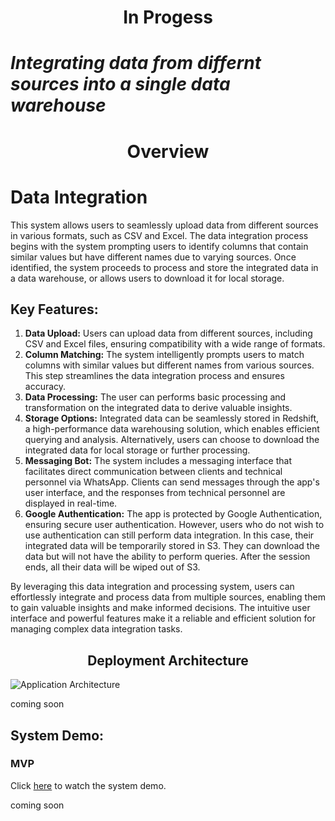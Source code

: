 <h1 align="center">In Progess</h1>
<h1><i>Integrating data from differnt sources into a single data warehouse</i></h1>

<h1 align="center">Overview</h1>
<h1>Data Integration</h1>

<p>This system allows users to seamlessly upload data from different sources in various formats, such as CSV and Excel. The data integration process begins with the system prompting users to identify columns that contain similar values but have different names due to varying sources. Once identified, the system proceeds to process and store the integrated data in a data warehouse, or allows users to download it for local storage.</p>

<h2>Key Features:</h2>

<ol>
  <li><strong>Data Upload:</strong> Users can upload data from different sources, including CSV and Excel files, ensuring compatibility with a wide range of formats.</li>
  
  <li><strong>Column Matching:</strong> The system intelligently prompts users to match columns with similar values but different names from various sources. This step streamlines the data integration process and ensures accuracy.</li>
  
  <li><strong>Data Processing:</strong> The user can performs basic processing and transformation on the integrated data to derive valuable insights.</li>
  
  <li><strong>Storage Options:</strong> Integrated data can be seamlessly stored in Redshift, a high-performance data warehousing solution, which enables efficient querying and analysis. Alternatively, users can choose to download the integrated data for local storage or further processing.</li>
  
  <li><strong>Messaging Bot:</strong> The system includes a messaging interface that facilitates direct communication between clients and technical personnel via WhatsApp. Clients can send messages through the app's user interface, and the responses from technical personnel are displayed in real-time.</li>
  
  <li><strong>Google Authentication:</strong> The app is protected by Google Authentication, ensuring secure user authentication. However, users who do not wish to use authentication can still perform data integration. In this case, their integrated data will be temporarily stored in S3. They can download the data but will not have the ability to perform queries. After the session ends, all their data will be wiped out of S3.</li>
</ol>

<p>By leveraging this data integration and processing system, users can effortlessly integrate and process data from multiple sources, enabling them to gain valuable insights and make informed decisions. The intuitive user interface and powerful features make it a reliable and efficient solution for managing complex data integration tasks.</p>

<h2 align="center">Deployment Architecture</h2>
<img src="path/to/your/app-architecture-image.png" alt="Application Architecture">
<p>coming soon</p>

<h2 aligh="center">System Demo:</h2>
<h3><b>MVP</b></h3>
<p>Click <a href="https://www.youtube.com/watch?v=your-video-id">here</a> to watch the system demo.</p>
<p>coming soon</p>

